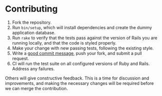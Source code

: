 # Contributing

1. Fork the repository.
2. Run `bin/setup`, which will install dependencies and create the dummy
   application database.
3. Run `rake` to verify that the tests pass against the version of Rails you are
   running locally, and that the code is styled properly.
4. Make your change with new passing tests, following the existing style.
5. Write a [good commit message], push your fork, and submit a pull request.
6. CI will run the test suite on all configured versions of Ruby and Rails.
   Address any failures.

[good commit message]: http://tbaggery.com/2008/04/19/a-note-about-git-commit-messages.html

Others will give constructive feedback.  This is a time for discussion and
improvements, and making the necessary changes will be required before we can
merge the contribution.
